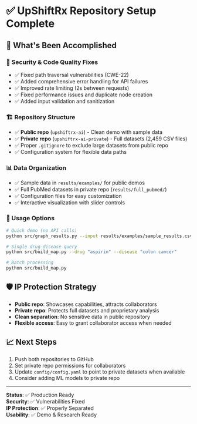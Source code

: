 # ✅ UpShiftRx Repository Setup Complete

## 🎯 What's Been Accomplished

### 🔧 Security & Code Quality Fixes
- ✅ Fixed path traversal vulnerabilities (CWE-22)
- ✅ Added comprehensive error handling for API failures
- ✅ Improved rate limiting (2s between requests)
- ✅ Fixed performance issues and duplicate node creation
- ✅ Added input validation and sanitization

### 🏗️ Repository Structure
- ✅ **Public repo** (`upshiftrx-ai`) - Clean demo with sample data
- ✅ **Private repo** (`upshiftrx-ai-private`) - Full datasets (2,459 CSV files)
- ✅ Proper `.gitignore` to exclude large datasets from public repo
- ✅ Configuration system for flexible data paths

### 📊 Data Organization
- ✅ Sample data in `results/examples/` for public demos
- ✅ Full PubMed datasets in private repo (`results/full_pubmed/`)
- ✅ Configuration files for easy customization
- ✅ Interactive visualization with slider controls

### 🚀 Usage Options
```bash
# Quick demo (no API calls)
python src/graph_results.py --input results/examples/sample_results.csv

# Single drug-disease query
python src/build_map.py --drug "aspirin" --disease "colon cancer"

# Batch processing
python src/build_map.py
```

## 🛡️ IP Protection Strategy
- **Public repo**: Showcases capabilities, attracts collaborators
- **Private repo**: Protects full datasets and proprietary analysis
- **Clean separation**: No sensitive data in public repository
- **Flexible access**: Easy to grant collaborator access when needed

## 📈 Next Steps
1. Push both repositories to GitHub
2. Set private repo permissions for collaborators
3. Update `config/config.yaml` to point to private datasets when available
4. Consider adding ML models to private repo

---
**Status**: ✅ Production Ready  
**Security**: ✅ Vulnerabilities Fixed  
**IP Protection**: ✅ Properly Separated  
**Usability**: ✅ Demo & Research Ready